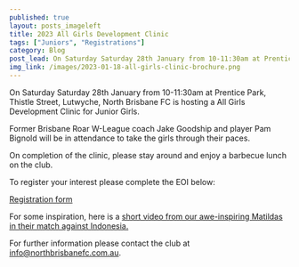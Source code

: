 ```yaml
---
published: true
layout: posts_imageleft
title: 2023 All Girls Development Clinic
tags: ["Juniors", "Registrations"]
category: Blog
post_lead: On Saturday Saturday 28th January from 10-11:30am at Prentice Park Lutwyche, North Brisbane FC is hosting an all girls development clinic for juniors.
img_link: /images/2023-01-18-all-girls-clinic-brochure.png
---
```


On Saturday Saturday 28th January from 10-11:30am at Prentice Park, Thistle Street, Lutwyche, North Brisbane FC is hosting a All Girls Development Clinic for Junior Girls.

Former Brisbane Roar W-League coach Jake Goodship and player Pam Bignold will be in attendance to take the girls through their paces.

On completion of the clinic, please stay around and enjoy a barbecue lunch on the club.

To register your interest please complete the EOI below:

[Registration form](https://form.jotform.com/230107625433851)

For some inspiration, here is a [short video from our awe-inspiring Matildas in their match against Indonesia.](https://youtu.be/3dB-7YBj5Iw)

For further information please contact the club at [info@northbrisbanefc.com.au](info@northbrisbanefc.com.au).
